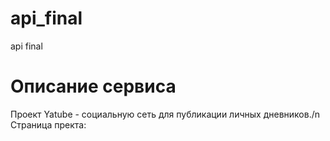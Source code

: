 # api_final
api final
# Описание сервиса
Проект Yatube - cоциальную сеть для публикации личных дневников./n
Страница пректа:  

